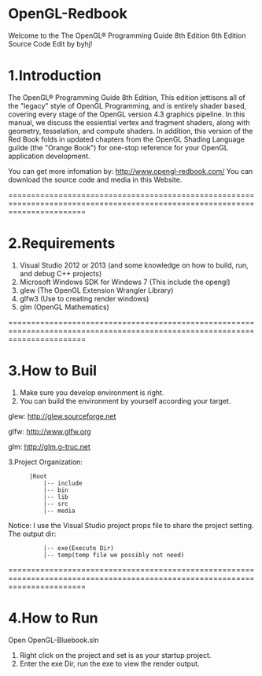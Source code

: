 # OpenGL-Redbook
Welcome to the The OpenGL® Programming Guide 8th Edition 6th Edition Source Code Edit by byhj!

1.Introduction
============================================================================================================================
The OpenGL® Programming Guide 8th Edition, This edition jettisons all of the "legacy" style of OpenGL Programming, and is entirely shader based, covering every stage of the OpenGL version 4.3 graphics pipeline. In this manual, we discuss the essiential vertex and fragment shaders, along with geometry, tesselation, and compute shaders. In addition, this version of the Red Book folds in updated chapters from the OpenGL Shading Language guilde (the "Orange Book") for one-stop reference for your OpenGL application development.

You can get more infomation by: http://www.opengl-redbook.com/
You can download the source code and media in this Website. 


=============================================================================================================================

2.Requirements
=============================================================================================================================
  1. Visual Studio 2012 or 2013 (and some knowledge on how to build, run, and debug C++ projects)
  2. Microsoft Windows SDK for Windows 7 (This include the opengl)
  3. glew (The OpenGL Extension Wrangler Library)
  4. glfw3 (Use to creating render windows)
  5. glm (OpenGL Mathematics)
  
=============================================================================================================================

3.How to Buil
=============================================================================================================================
  1. Make sure you develop environment is right.
  2. You can build the environment by yourself according your target.
 
  glew: http://glew.sourceforge.net

  glfw: http://www.glfw.org
  
  glm:  http://glm.g-truc.net
  
3.Project Organization:

		  |Root
              |-- include 
              |-- bin
              |-- lib
              |-- src
              |-- media
              
 Notice: I use the Visual Studio project props file to share the project setting.
         The output dir:
         
              |-- exe(Execute Dir) 
              |-- temp(temp file we possibly not need) 

=============================================================================================================================

4.How to Run
=============================================================================================================================
Open OpenGL-Bluebook.sln
  1. Right click on the project and set is as your startup project.
  2. Enter the exe Dir, run the exe to view the render output.
  
